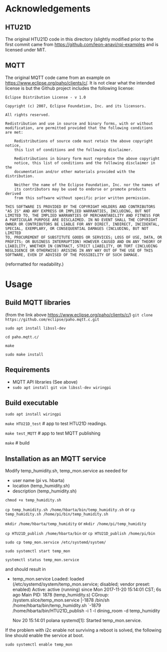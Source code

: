 # Acknowledgements 

## HTU21D

The original HTU21D code in this directory (slightly modified prior to
the first commit came from https://github.com/leon-anavi/rpi-examples
and is licensed under MIT.

## MQTT

The original MQTT code came from an example on
https://www.eclipse.org/paho/clients/c/.  It is not clear what the
intended license is but the Github project includes the following license:

    Eclipse Distribution License - v 1.0

    Copyright (c) 2007, Eclipse Foundation, Inc. and its licensors.

    All rights reserved.

    Redistribution and use in source and binary forms, with or without
    modification, are permitted provided that the following conditions
    are met:

        Redistributions of source code must retain the above copyright notice,
        this list of conditions and the following disclaimer.

        Redistributions in binary form must reproduce the above copyright
        notice, this list of conditions and the following disclaimer in the
        documentation and/or other materials provided with the distribution.

        Neither the name of the Eclipse Foundation, Inc. nor the names of
        its contributors may be used to endorse or promote products derived
        from this software without specific prior written permission.

    THIS SOFTWARE IS PROVIDED BY THE COPYRIGHT HOLDERS AND CONTRIBUTORS
    "AS IS" AND ANY EXPRESS OR IMPLIED WARRANTIES, INCLUDING, BUT NOT
    LIMITED TO, THE IMPLIED WARRANTIES OF MERCHANTABILITY AND FITNESS FOR
    A PARTICULAR PURPOSE ARE DISCLAIMED. IN NO EVENT SHALL THE COPYRIGHT
    OWNER OR CONTRIBUTORS BE LIABLE FOR ANY DIRECT, INDIRECT, INCIDENTAL,
    SPECIAL, EXEMPLARY, OR CONSEQUENTIAL DAMAGES (INCLUDING, BUT NOT LIMITED
    TO, PROCUREMENT OF SUBSTITUTE GOODS OR SERVICES; LOSS OF USE, DATA, OR
    PROFITS; OR BUSINESS INTERRUPTION) HOWEVER CAUSED AND ON ANY THEORY OF
    LIABILITY, WHETHER IN CONTRACT, STRICT LIABILITY, OR TORT (INCLUDING
    NEGLIGENCE OR OTHERWISE) ARISING IN ANY WAY OUT OF THE USE OF THIS
    SOFTWARE, EVEN IF ADVISED OF THE POSSIBILITY OF SUCH DAMAGE.

(reformatted for readability.)
# Usage
## Build MQTT libraries
(from the link above https://www.eclipse.org/paho/clients/c/)
`git clone https://github.com/eclipse/paho.mqtt.c.git`

`sudo apt install libssl-dev`

`cd paho.mqtt.c/`

`make`

`sudo make install`

## Requirements
* MQTT API libraries (See above)
* `sudo apt install git vim libssl-dev wiringpi`

## Build executable
`sudo apt install wiringpi`

`make HTU21D_test`  # app to test HTU21D readings.

`make test_MQTT`   # app to test MQTT publishing

`make`             # build 
## Installation as an MQTT service
Modify temp_humidity.sh, temp_mon.service as needed for
* user name (pi vs. hbarta)
* location (temp_humidity.sh)
* description (temp_humidity.sh)


`chmod +x temp_humidity.sh`

`cp temp_humidity.sh /home/hbarta/bin/temp_humidity.sh`
   or
`cp temp_humidity.sh /home/pi/bin/temp_humidity.sh`

`mkdir /home/hbarta/temp_humidity`
   or
`mkdir /home/pi/temp_humidity`

`cp HTU21D_publish /home/hbarta/bin`
   or
`cp HTU21D_publish /home/pi/bin`

`sudo cp temp_mon.service /etc/systemd/system/`

`sudo systemctl start temp_mon`

`systemctl status temp_mon.service`

and should result in

* temp_mon.service
    Loaded: loaded (/etc/systemd/system/temp_mon.service; disabled; vendor preset: enabled)
    Active: active (running) since Mon 2017-11-20 15:14:01 CST; 6s ago
    Main PID: 1878 (temp_humidity.s)
    CGroup: /system.slice/temp_mon.service
            |-1878 /bin/sh /home/hbarta/bin/temp_humidity.sh
            `-1879 /home/hbarta/bin/HTU21D_publish -i 1 -l dining_room -d temp_humidity

    Nov 20 15:14:01 polana systemd[1]: Started temp_mon.service.

If the problem with i2c enable not surviving a reboot is solved, the following
line should enable the service at boot.

`sudo systemctl enable temp_mon`


